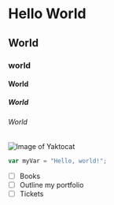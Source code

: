 # Hello World
## World
### world
#### World
##### World
###### World

![Image of Yaktocat](https://octodex.github.com/images/yaktocat.png)

``` javascript
var myVar = "Hello, world!";
```
- [ ] Books
- [ ] Outline my portfolio
- [ ] Tickets

